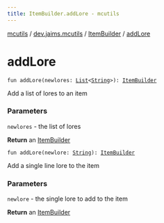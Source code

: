 ```yaml
---
title: ItemBuilder.addLore - mcutils
---
```


[mcutils](../../index.html) / [dev.jaims.mcutils](../index.html) / [ItemBuilder](index.html) / [addLore](./add-lore.html)

# addLore

`fun addLore(newlores: `[`List`](https://kotlinlang.org/api/latest/jvm/stdlib/kotlin.collections/-list/index.html)`<`[`String`](https://kotlinlang.org/api/latest/jvm/stdlib/kotlin/-string/index.html)`>): `[`ItemBuilder`](index.html)

Add a list of lores to an item

### Parameters

`newlores` - the list of lores

**Return**
an [ItemBuilder](index.html)

`fun addLore(newlore: `[`String`](https://kotlinlang.org/api/latest/jvm/stdlib/kotlin/-string/index.html)`): `[`ItemBuilder`](index.html)

Add a single line lore to the item

### Parameters

`newlore` - the single lore to add to the item

**Return**
an [ItemBuilder](index.html)

